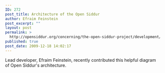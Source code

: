 ```yaml
---
ID: 272
post_title: Architecture of the Open Siddur
author: Efraim Feinstein
post_excerpt: ""
layout: post
permalink: >
  http://opensiddur.org/concerning/the-open-siddur-project/development/architecture-of-the-open-siddur/
published: true
post_date: 2009-12-18 14:02:17
---
```

Lead developer, Efraim Feinstein, recently contributed this helpful diagram of Open Siddur's architecture.

<a href="https://github.com/opensiddur/opensiddur/wiki/Architecture"><img src="https://github.com/opensiddur/opensiddur/wiki/Architecture" alt="" /></a>